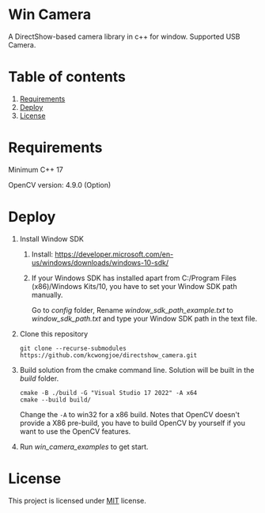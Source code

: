 # Win Camera

A DirectShow-based camera library in c++ for window. Supported USB Camera.

# Table of contents

1. [Requirements](#Requirements)
2. [Deploy](#Deploy)
3. [License](#License)

# Requirements

Minimum C++ 17

OpenCV version: 4.9.0 (Option)

# Deploy

1.  Install Window SDK

    1.  Install: https://developer.microsoft.com/en-us/windows/downloads/windows-10-sdk/

    2.  If your Windows SDK has installed apart from C:/Program Files (x86)/Windows Kits/10, you have to set your Window SDK path manually.

        Go to *config* folder, Rename *window_sdk_path_example.txt* to *window_sdk_path.txt* and type your Window SDK path in the text file.

2.  Clone this repository
    ```
    git clone --recurse-submodules https://github.com/kcwongjoe/directshow_camera.git
    ```

3.  Build solution from the cmake command line. Solution will be built in the *build* folder.

    ```shell
    cmake -B ./build -G "Visual Studio 17 2022" -A x64
    cmake --build build/
    ```
    Change the `-A` to win32 for a x86 build. Notes that OpenCV doesn't provide a X86 pre-build, you have to build OpenCV by yourself if you want to use the OpenCV features.

4. Run *win_camera_examples* to get start.

# License
This project is licensed under [MIT](LICENSE) license.